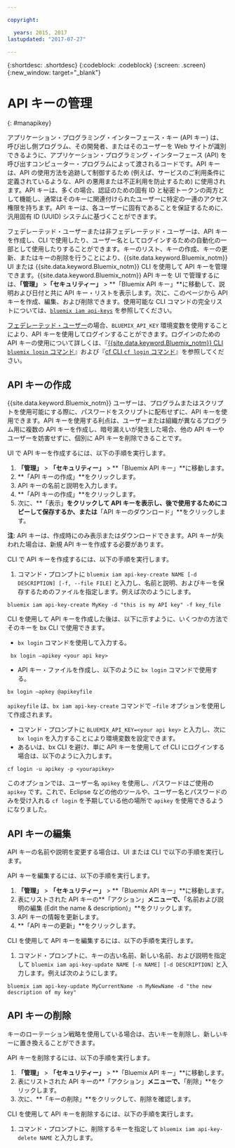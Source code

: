 ```yaml
---

copyright:

  years: 2015, 2017
lastupdated: "2017-07-27"

---
```


{:shortdesc: .shortdesc}
{:codeblock: .codeblock}
{:screen: .screen}
{:new_window: target="_blank"}

# API キーの管理
{: #manapikey}

アプリケーション・プログラミング・インターフェース・キー (API キー) は、呼び出し側プログラム、その開発者、またはそのユーザーを Web サイトが識別できるように、アプリケーション・プログラミング・インターフェース (API) を呼び出すコンピューター・プログラムによって渡されるコードです。API キーは、API の使用方法を追跡して制御するため (例えば、サービスのご利用条件に定義されているような、API の悪用または不正利用を防止するため) に使用されます。API キーは、多くの場合、認証のための固有 ID と秘密トークンの両方として機能し、通常はそのキーに関連付けられたユーザーに特定の一連のアクセス権限を持ちます。API キーは、各ユーザーに固有であることを保証するために、汎用固有 ID (UUID) システムに基づくことができます。

フェデレーテッド・ユーザーまたは非フェデレーテッド・ユーザーは、API キーを作成し、CLI で使用したり、ユーザー名としてログインするための自動化の一部として使用したりすることができます。キーのリスト、キーの作成、キーの更新、またはキーの削除を行うことにより、{{site.data.keyword.Bluemix_notm}} UI または {{site.data.keyword.Bluemix_notm}} CLI を使用して API キーを管理できます。{{site.data.keyword.Bluemix_notm}} API キーを UI で管理するには、**「管理」** &gt;**「セキュリティー」** &gt; **「Bluemix API キー」**に移動して、説明および日付と共に API キー・リストを表示します。次に、このページから API キーを作成、編集、および削除できます。使用可能な CLI コマンドの完全リストについては、[`bluemix iam api-keys`](/docs/cli/reference/bluemix_cli/bx_cli.html#bluemix_iam) を参照してください。

[フェデレーテッド・ユーザー](/docs/admin/adminpublic.html#federatedid)の場合、`BLUEMIX_API_KEY` 環境変数を使用することにより、API キーを使用してログインすることができます。ログインのための API キーの使用について詳しくは、『[{{site.data.keyword.Bluemix_notm}} CLI `bluemix login` コマンド](/docs/cli/reference/bluemix_cli/bx_cli.html#bluemix_login)』および『[cf CLI `cf login` コマンド](/docs/cli/reference/cfcommands/index.html#cf_login)』を参照してください。

## API キーの作成

{{site.data.keyword.Bluemix_notm}} ユーザーは、プログラムまたはスクリプトを使用可能にする際に、パスワードをスクリプトに配布せずに、API キーを使用できます。API キーを使用する利点は、ユーザーまたは組織が異なるプログラム用に複数の API キーを作成し、暗号漏えいが発生した場合、他の API キーやユーザーを妨害せずに、個別に API キーを削除できることです。

UI で API キーを作成するには、以下の手順を実行します。

1. **「管理」** &gt; **「セキュリティー」** &gt; **「Bluemix API キー」**に移動します。
2. **「API キーの作成」**をクリックします。
3. API キーの名前と説明を入力します。
4. **「API キーの作成」**をクリックします。
5. 次に、**「表示」**をクリックして API キーを表示し、後で使用するためにコピーして保存するか、または**「API キーのダウンロード」**をクリックします。

**注**: API キーは、作成時にのみ表示またはダウンロードできます。API キーが失われた場合は、新規 API キーを作成する必要があります。

CLI で API キーを作成するには、以下の手順を実行します。

1. コマンド・プロンプトに `bluemix iam api-key-create NAME [-d DESCRIPTION] [-f, --file FILE]` と入力し、名前と説明、およびキーを保存するためのファイルを指定します。例えば次のようにします。

```
bluemix iam api-key-create MyKey -d "this is my API key" -f key_file
``` 

CLI を使用して API キーを作成した後は、以下に示すように、いくつかの方法でそのキーを bx CLI で使用できます。

* `bx login` コマンドを使用して入力する。
```
 bx login —apikey <your api key>
```
* API キー・ファイルを作成し、以下のように `bx login` コマンドで使用する。 
 ```
 bx login —apkey @apikeyfile
 ```
`apikeyfile` は、`bx iam api-key-create` コマンドで `—file` オプションを使用して作成されます。
* コマンド・プロンプトに `BLUEMIX_API_KEY=<your api key>` と入力し、次に `bx login` を入力することにより環境変数を設定できます。
* あるいは、bx CLI を避け、単に API キーを使用して cf CLI にログインする場合は、以下のように入力します。
 ```
 cf login -u apikey -p <yourapikey>
 ```
このオプションでは、ユーザー名 `apikey` を使用し、パスワードはご使用の`apikey` です。これで、Eclipse などの他のツールや、ユーザー名とパスワードのみを受け入れる `cf login` を予期している他の場所で `apikey` を使用できるようになりました。

## API キーの編集

API キーの名前や説明を変更する場合は、UI または CLI で以下の手順を実行します。

API キーを編集するには、以下の手順を実行します。

1. **「管理」** &gt; **「セキュリティー」** &gt; **「Bluemix API キー」**に移動します。
2. 表にリストされた API キーの**「アクション」**メニューで、**「名前および説明の編集 (Edit the name & description)」**をクリックします。 
3. API キーの情報を更新します。
4. **「API キーの更新」**をクリックします。

CLI を使用して API キーを編集するには、以下の手順を実行します。

1. コマンド・プロンプトに、キーの古い名前、新しい名前、および説明を指定して `bluemix iam api-key-update NAME [-n NAME] [-d DESCRIPTION]` と入力します。例えば次のようにします。

```
bluemix iam api-key-update MyCurrentName -n MyNewName -d "the new description of my key"
```

## API キーの削除

キーのローテーション戦略を使用している場合は、古いキーを削除し、新しいキーに置き換えることができます。

API キーを削除するには、以下の手順を実行します。 

1. **「管理」** &gt; **「セキュリティー」** &gt; **「Bluemix API キー」**に移動します。
2. 表にリストされた API キーの**「アクション」**メニューで、**「削除」**をクリックします。
3. 次に、**「キーの削除」**をクリックして、削除を確認します。

CLI を使用して API キーを削除するには、以下の手順を実行します。
1. コマンド・プロンプトに、削除するキーを指定して `bluemix iam api-key-delete NAME` と入力します。
